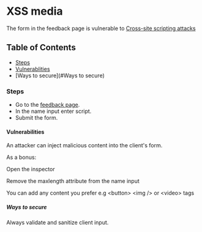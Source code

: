# XSS media 

The form in the feedback page is vulnerable to <a href="https://owasp.org/www-community/attacks/xss/">Cross-site scripting attacks</a>

## Table of Contents

- [Steps](#Steps)
- [Vulnerablities](#Vulnerabilities)
- [Ways to secure](#Ways to secure)

### Steps
* Go to the <a href="http://192.168.56.102/?page=member">feedback page</a>.
* In the name input enter script.
* Submit the form.

#### Vulnerabilities
An attacker can inject malicious content into the client's form.

As a bonus:

Open the inspector

Remove the maxlength attribute from the name input

You can add any content you prefer e.g \<button> \<img /> or \<video> tags

##### Ways to secure
Always validate and sanitize client input.
